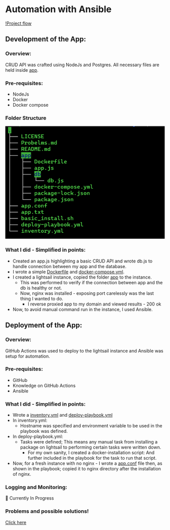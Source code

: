 # Automation with Ansible
[!Project flow](https://github.com/SirJosh-i/NodeJs-CRUD-App-Deploy-Via-Ansible/blob/master/images/AnsibleFlow.png)
## Development of the App:
### Overview:
CRUD API was crafted using NodeJs and Postgres. All necessary files are held inside [app](https://github.com/SirJosh-i/NodeJs-CRUD-App-Deploy-Via-Ansible/tree/master/app).

### Pre-requisites:
- NodeJs
- Docker
- Docker compose

### Folder Structure
![tree directory](https://github.com/SirJosh-i/NodeJs-CRUD-App-Deploy-Via-Ansible/blob/master/images/tree.png)

### What I did - Simplified in points:
- Created an app.js highlighting a basic CRUD API and wrote db.js to handle connection between my app and the database.
- I wrote a simple [Dockerfile](https://github.com/SirJosh-i/NodeJs-CRUD-App-Deploy-Via-Ansible/blob/master/app/Dockerfile) and [docker-compose.yml](https://github.com/SirJosh-i/NodeJs-CRUD-App-Deploy-Via-Ansible/blob/master/app/docker-compose.yml).
- I created a lightsail instance, copied the folder [app](https://github.com/SirJosh-i/NodeJs-CRUD-App-Deploy-Via-Ansible/tree/master/app) to the instance.
  - This was performed to verify if the connection between app and the db is healthy or not.
  - Now, nginx was installed - exposing port carelessly was the last thing I wanted to do.
    - I reverse proxied app to my domain and viewed results - 200 ok
- Now, to avoid manual command run in the instance, I used Ansible.

## Deployment of the App:
### Overview:
GitHub Actions was used to deploy to the lightsail instance and Ansible was setup for automation. 

### Pre-requisites:
- GitHub
- Knowledge on GitHub Actions
- Ansible

### What I did - Simplified in points:
- Wrote a [inventory.yml](https://github.com/SirJosh-i/NodeJs-CRUD-App-Deploy-Via-Ansible/blob/master/inventory.yml) and [deploy-playbook.yml](https://github.com/SirJosh-i/NodeJs-CRUD-App-Deploy-Via-Ansible/blob/master/deploy-playbook.yml)
- In inventory.yml:
  - Hostname was specified and environment variable to be used in the playbook was defined.
- In deploy-playbook.yml:
  - Tasks were defined; This means any manual task from installing a package on lightsail to performing certain tasks were written down.
    - For my own sanity, I created a docker-installation script: And further included in the playbook for the task to run that script.
- Now, for a fresh instance with no nginx - I wrote a [app.conf](https://github.com/SirJosh-i/NodeJs-CRUD-App-Deploy-Via-Ansible/blob/master/app.conf) file then, as shown in the playbook; copied it to nginx directory after the installation of nginx.

### Logging and Monitoring:
🚧 Currently In Progress

### Problems and possible solutions!
[Click here](https://github.com/SirJosh-i/NodeJs-CRUD-App-Deploy-Via-Ansible/blob/master/Problems.md)

